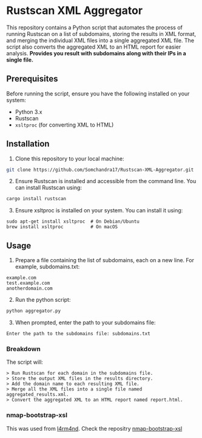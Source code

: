 # Rustscan XML Aggregator

This repository contains a Python script that automates the process of running Rustscan on a list of subdomains, storing the results in XML format, and merging the individual XML files into a single aggregated XML file. The script also converts the aggregated XML to an HTML report for easier analysis.
**Provides you result with subdomains along with their IPs in a single file.**

## Prerequisites

Before running the script, ensure you have the following installed on your system:

- Python 3.x
- Rustscan
- `xsltproc` (for converting XML to HTML)

## Installation

1. Clone this repository to your local machine:

```sh
git clone https://github.com/Somchandra17/Rustscan-XML-Aggregator.git
```

2. Ensure Rustscan is installed and accessible from the command line. You can install Rustscan using:

```sh
cargo install rustscan
```
3. Ensure xsltproc is installed on your system. You can install it using:

```
sudo apt-get install xsltproc  # On Debian/Ubuntu
brew install xsltproc          # On macOS
```
## Usage

1. Prepare a file containing the list of subdomains, each on a new line. For example, subdomains.txt:

```
example.com
test.example.com
anotherdomain.com
```

2. Run the python script: 

```sh
python aggregator.py
```

3. When prompted, enter the path to your subdomains file:

```
Enter the path to the subdomains file: subdomains.txt
```
### Breakdown

The script will:

    > Run Rustscan for each domain in the subdomains file.
    > Store the output XML files in the results directory.
    > Add the domain name to each resulting XML file.
    > Merge all the XML files into a single file named aggregated_results.xml.
    > Convert the aggregated XML to an HTML report named report.html.

### nmap-bootstrap-xsl
This was used from [l4rm4nd](https://github.com/l4rm4nd).
Check the repositry [nmap-bootstrap-xsl](https://github.com/Haxxnet/nmap-bootstrap-xsl)
